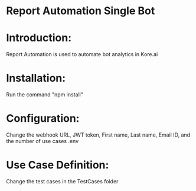 # Report Automation Single Bot

# Introduction: 
Report Automation is used to automate bot analytics in Kore.ai

# Installation: 
Run the command "npm install"

# Configuration: 
Change the webhook URL, JWT token, First name, Last name, Email ID, and the number of use cases .env

# Use Case Definition: 
Change the test cases in the TestCases folder

